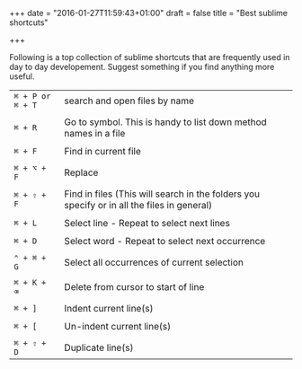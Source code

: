 +++
date = "2016-01-27T11:59:43+01:00"
draft = false
title = "Best sublime shortcuts"

+++

Following is a top collection of sublime shortcuts that are frequently used in day to day developement. Suggest something
if you find anything more useful.

|     		|                       |
| ---   |:---  | 
|```⌘ + P or ⌘ + T```      |search and open files by name |
|   |   |
|```⌘ + R```                 | Go to symbol. This is handy to list down method names in a file|
| | |
|```⌘ + F```           | Find  in current file   | 
| | |                                            
|```⌘ + ⌥ + F```        |Replace   |
| | |
|```⌘ + ⇧ + F```        |Find in files  (This will search in the folders you specify or in all the files in general)|
| | |
|```⌘ + L```         | Select line - Repeat to select next lines  |
| | |
|```⌘ + D```          | Select word - Repeat to select next occurrence |
| | |   
| ```⌃ + ⌘ + G```      | Select all occurrences of current selection     |  
| | |
|```⌘ + K + ⌫```     |   Delete from cursor to start of line    |
| | |
|```⌘ + ]  ```        |	Indent current line(s)     | 
| | |                              
|```⌘ + [  ```        |  Un-indent current line(s) | 
| | |                               
|```⌘ + ⇧ + D```     |  Duplicate line(s)  |
